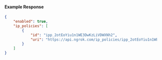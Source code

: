 <!-- Code generated for API Clients. DO NOT EDIT. -->

#### Example Response

```json
{
	"enabled": true,
	"ip_policies": [
		{
			"id": "ipp_2otEoYiu1n1WE3DwKzLiVDWXNh2",
			"uri": "https://api.ngrok.com/ip_policies/ipp_2otEoYiu1n1WE3DwKzLiVDWXNh2"
		}
	]
}
```
